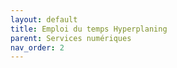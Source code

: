 ```yaml
---
layout: default
title: Emploi du temps Hyperplaning
parent: Services numériques
nav_order: 2
---
```

